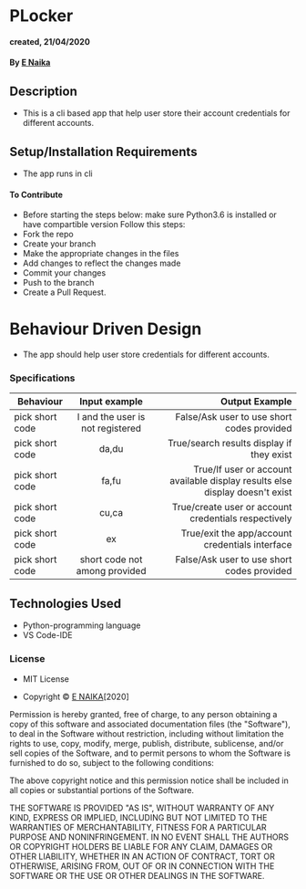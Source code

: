 # PLocker
#### created, 21/04/2020
#### By [E Naika](https://github.com/ENAIKA)
## Description
* This is a cli based app that help user store their account credentials for different accounts.
 
## Setup/Installation Requirements
* The app runs in cli
#### To Contribute
* Before starting the steps below: make sure Python3.6 is installed or have compartible version
Follow this steps:
* Fork the repo
* Create your branch 
* Make the appropriate changes in the files
* Add changes to reflect the changes made 
* Commit your changes 
* Push to the branch 
* Create a Pull Request.

# Behaviour Driven Design
* The app should help user store credentials for different accounts.

### Specifications
| Behaviour                | Input example           | Output Example                   |
| ---------------------------|:-----------------------:| --------------------------------:|
|  pick short code     | l and the user is not registered| False/Ask user to use short codes provided |
| pick short code              |da,du | True/search results display if they exist|
|  pick short code      |  fa,fu | True/If user or account available display results else display doesn't exist|
|  pick short code      | cu,ca | True/create user or account credentials respectively  |
|  pick short code      | ex | True/exit the app/account credentials interface  |
|  pick short code      | short code not among provided| False/Ask user to use short codes provided |



## Technologies Used
* Python-programming language
* VS Code-IDE


### License
* MIT License

* Copyright © [E NAIKA](https://github.com/ENAIKA)[2020]

Permission is hereby granted, free of charge, to any person obtaining a copy
of this software and associated documentation files (the "Software"), to deal
in the Software without restriction, including without limitation the rights
to use, copy, modify, merge, publish, distribute, sublicense, and/or sell
copies of the Software, and to permit persons to whom the Software is
furnished to do so, subject to the following conditions:

The above copyright notice and this permission notice shall be included in all
copies or substantial portions of the Software.

THE SOFTWARE IS PROVIDED "AS IS", WITHOUT WARRANTY OF ANY KIND, EXPRESS OR
IMPLIED, INCLUDING BUT NOT LIMITED TO THE WARRANTIES OF MERCHANTABILITY,
FITNESS FOR A PARTICULAR PURPOSE AND NONINFRINGEMENT. IN NO EVENT SHALL THE
AUTHORS OR COPYRIGHT HOLDERS BE LIABLE FOR ANY CLAIM, DAMAGES OR OTHER
LIABILITY, WHETHER IN AN ACTION OF CONTRACT, TORT OR OTHERWISE, ARISING FROM,
OUT OF OR IN CONNECTION WITH THE SOFTWARE OR THE USE OR OTHER DEALINGS IN THE
SOFTWARE.